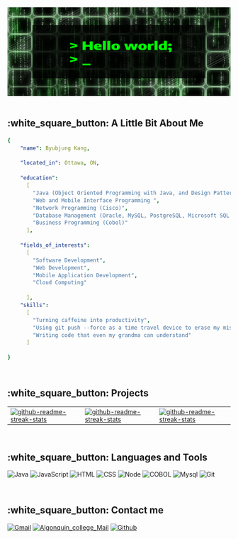 <div align="center">
<img src="https://github.com/byubjung-kang/byubjung-kang/blob/main/template1.gif" width="1500" height="200"/>
</div>

<br>
<h2>:white_square_button: A Little Bit About Me</h2>

```yaml
{
    "name": Byubjung Kang,

    "located_in": Ottawa, ON,

    "education":
      [
        "Java (Object Oriented Programming with Java, and Design Patterns)",
        "Web and Mobile Interface Programming ",
        "Network Programming (Cisco)",
        "Database Management (Oracle, MySQL, PostgreSQL, Microsoft SQL server)",
        "Business Programming (Cobol)"
      ],

    "fields_of_interests":
      [
        "Software Development",
        "Web Development",
        "Mobile Application Development",
        "Cloud Computing"

      ],
    "skills":
      [
        "Turning caffeine into productivity",
        "Using git push --force as a time travel device to erase my mistakes",
        "Writing code that even my grandma can understand"
      ]
  
}

```

<br>

<h2>:white_square_button: Projects</h2>
<table>
    <tbody>
        <tr>
            <td>
                <a href="https://github.com/byubjung-kang/Java_personal_project" title="BeatBox">
                    <img width="301" src="https://denvercoder1-github-readme-stats.vercel.app/api/pin/?username=byubjung-kang&repo=Java_personal_project&theme=react&bg_color=273848&title_color=F85D7F&icon_color=F8D866&hide_border=true&show_icons=true" alt="github-readme-streak-stats">
                </a>
            </td>
            <td>
                <a href="https://github.com/byubjung-kang/Web_personal_project2" title="Travel Records Management Application">
                    <img width="301" src="https://denvercoder1-github-readme-stats.vercel.app/api/pin/?username=byubjung-kang&repo=Web_personal_project2&theme=react&bg_color=273848&title_color=F85D7F&icon_color=F8D866&hide_border=true&show_icons=true" alt="github-readme-streak-stats">
            </td>
            <td>
                <a href="https://github.com/byubjung-kang/Android_project" title="Android_project">
                    <img width="301" src="https://denvercoder1-github-readme-stats.vercel.app/api/pin/?username=byubjung-kang&repo=Android_project&theme=react&bg_color=273848&title_color=F85D7F&icon_color=F8D866&hide_border=true&show_icons=true" alt="github-readme-streak-stats">
            </td>        
        </tr>
    </tbody>
</table>

                   
<br>

<h2>:white_square_button: Languages and Tools</h2>

![Java](https://img.shields.io/badge/-Java-%23D2691E?style=for-the-badge&logo=coffeescript&logoColor=white)
![JavaScript](https://img.shields.io/badge/JavaScript-323330?style=for-the-badge&logo=javascript&logoColor=F7DF1E")
![HTML](https://img.shields.io/badge/-HTML-F05032?style=for-the-badge&logo=html5&logoColor=ffffff)
![CSS](https://img.shields.io/badge/-CSS-007ACC?style=for-the-badge&logo=css3)
![Node](https://img.shields.io/badge/-Nodejs-43853d?style=for-the-badge&logo=Node.js&logoColor=white)
![COBOL](https://img.shields.io/badge/-COBOL-222222?style=for-the-badge&logo=coil&logoColor=white)
![Mysql](https://img.shields.io/badge/-MySQL-2E9FFF?style=for-the-badge&logo=mysql&logoColor=white)
![Git](https://img.shields.io/badge/-Git-F05032?style=for-the-badge&logo=git&logoColor=ffffff)


<br>

<h2>:white_square_button: Contact me</h2>

[![Gmail](https://img.shields.io/badge/Gmail-ED1C24.svg?&style=for-the-badge&logo=gmail&logoColor=white)](mailto:kimsang7046@gmail.com)
[![Algonquin_college_Mail](https://img.shields.io/badge/Algonquin_College-6D4AFF.svg?&style=for-the-badge&logo=minutemailer&logoColor=white)](mailto:kang0096@algonquinlive.com)
[![Github](https://img.shields.io/badge/GitHub-1D2D35.svg?&style=for-the-badge&logo=Github&logoColor=white)](https://github.com/byubjung-kang)

